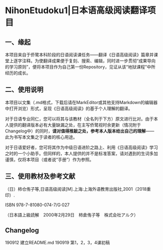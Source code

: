# NihonEtudoku1|日本语高级阅读翻译项目
## 一、缘起

本项目来自于侨鹭本科阶段的日语阅读课任务——翻译《日语高级阅读》篇章并课堂上逐字注释。为使翻译成果便于复刻、搜索、编辑，同时进一步贯彻“成果导向的学习原则”，便将本项目作为自己第一份Repository，见证从该“地狱课程”中所经历的成长。

## 二、使用说明

本项目以文集（.md格式，下载后请在MarkEditor或其他支持Markdown的编辑器中打开浏览）形式，呈现《日语高级阅读》的基于个人理解的翻译。

对于日语专业同仁，您可以将其与该教材（全名列于下方）原文进行比对。由于本人提供的翻译版本必有大量缺漏之处，在主写侨鹭视时余更新（情况附于Changelog中）的同时，**请对值得推敲之处，参考本人版本给出自己的理解**——此为书写本文集之于读者的核心用途。

对于日语爱好者，您可将其作为中级日语进阶之路上、利用《日语高级阅读》学习之时的一个小助手。但同样的，本人提供的并不是标准答案，请对遇到的生词多加谨慎，仅将本项目（或者说“手册”）作为参照。

## 三、使用教材及参考文献

（日）柿仓侑子等,日语高级阅读[M].上海:上海外语教育出版社,2001（2018重印）.

ISBN 978-7-81080-074-7/G·027

（日本語上級読解　2000年2月29日　柿倉侑子等　株式会社アルク）

## Changelog
190912 建立README.md
190919 第1，2，3，4课初稿
